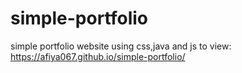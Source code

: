 # simple-portfolio
simple portfolio website using css,java and js
to view:
https://afiya067.github.io/simple-portfolio/
